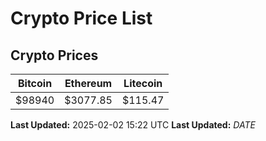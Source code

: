 # Crypto Price List

## Crypto Prices
| Bitcoin | Ethereum | Litecoin |
| ------- | -------- | -------- |
| $98940 | $3077.85 | $115.47 |
**Last Updated:** 2025-02-02 15:22 UTC
**Last Updated:** $DATE$
